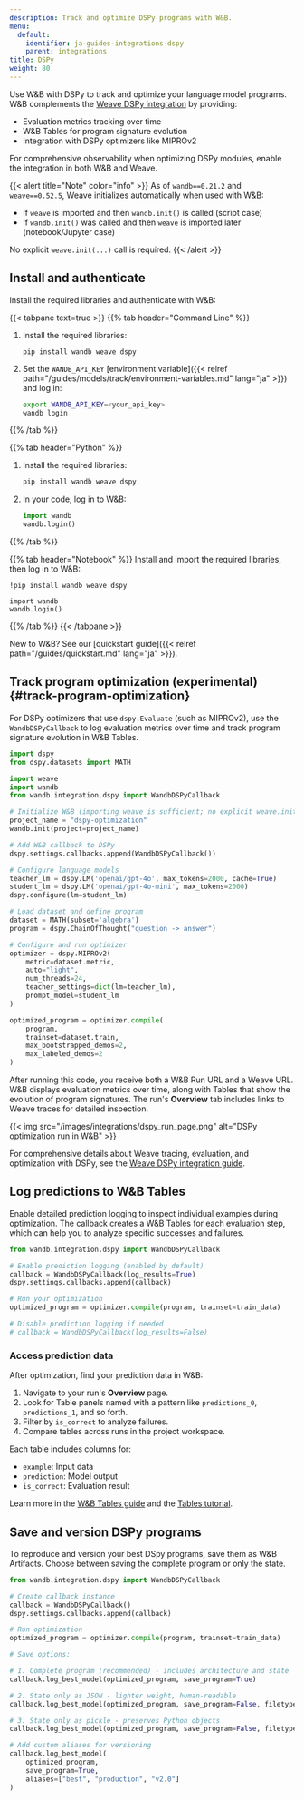 ```yaml
---
description: Track and optimize DSPy programs with W&B.
menu:
  default:
    identifier: ja-guides-integrations-dspy
    parent: integrations
title: DSPy
weight: 80
---
```


Use W&B with DSPy to track and optimize your language model programs. W&B complements the [Weave DSPy integration](https://weave-docs.wandb.ai/guides/integrations/dspy) by providing:

- Evaluation metrics tracking over time
- W&B Tables for program signature evolution
- Integration with DSPy optimizers like MIPROv2

For comprehensive observability when optimizing DSPy modules, enable the integration in both W&B and Weave.

{{< alert title="Note" color="info" >}}
As of `wandb==0.21.2` and `weave==0.52.5`, Weave initializes automatically when used with W&B:

- If `weave` is imported and then `wandb.init()` is called (script case)
- If `wandb.init()` was called and then `weave` is imported later (notebook/Jupyter case)

No explicit `weave.init(...)` call is required.
{{< /alert >}}

## Install and authenticate

Install the required libraries and authenticate with W&B:

{{< tabpane text=true >}}
{{% tab header="Command Line" %}}

1. Install the required libraries:

    ```shell
    pip install wandb weave dspy
    ```

1. Set the `WANDB_API_KEY` [environment variable]({{< relref path="/guides/models/track/environment-variables.md" lang="ja" >}}) and log in:

    ```bash
    export WANDB_API_KEY=<your_api_key>
    wandb login
    ```

{{% /tab %}}

{{% tab header="Python" %}}
1. Install the required libraries:

    ```bash
    pip install wandb weave dspy
    ```
1. In your code, log in to W&B:

    ```python
    import wandb
    wandb.login()
    ```
{{% /tab %}}

{{% tab header="Notebook" %}}
Install and import the required libraries, then log in to W&B:
```notebook
!pip install wandb weave dspy

import wandb
wandb.login()
```
{{% /tab %}}
{{< /tabpane >}}

New to W&B? See our [quickstart guide]({{< relref path="/guides/quickstart.md" lang="ja" >}}).


## Track program optimization (experimental) {#track-program-optimization}


For DSPy optimizers that use `dspy.Evaluate` (such as MIPROv2), use the `WandbDSPyCallback` to log evaluation metrics over time and track program signature evolution in W&B Tables.

```python
import dspy
from dspy.datasets import MATH

import weave
import wandb
from wandb.integration.dspy import WandbDSPyCallback

# Initialize W&B (importing weave is sufficient; no explicit weave.init needed)
project_name = "dspy-optimization"
wandb.init(project=project_name)

# Add W&B callback to DSPy
dspy.settings.callbacks.append(WandbDSPyCallback())

# Configure language models
teacher_lm = dspy.LM('openai/gpt-4o', max_tokens=2000, cache=True)
student_lm = dspy.LM('openai/gpt-4o-mini', max_tokens=2000)
dspy.configure(lm=student_lm)

# Load dataset and define program
dataset = MATH(subset='algebra')
program = dspy.ChainOfThought("question -> answer")

# Configure and run optimizer
optimizer = dspy.MIPROv2(
    metric=dataset.metric,
    auto="light",
    num_threads=24,
    teacher_settings=dict(lm=teacher_lm),
    prompt_model=student_lm
)

optimized_program = optimizer.compile(
    program,
    trainset=dataset.train,
    max_bootstrapped_demos=2,
    max_labeled_demos=2
)
```

After running this code, you receive both a W&B Run URL and a Weave URL. W&B displays evaluation metrics over time, along with Tables that show the evolution of program signatures. The run's **Overview** tab includes links to Weave traces for detailed inspection.

{{< img src="/images/integrations/dspy_run_page.png" alt="DSPy optimization run in W&B" >}}

For comprehensive details about Weave tracing, evaluation, and optimization with DSPy, see the [Weave DSPy integration guide](https://weave-docs.wandb.ai/guides/integrations/dspy).

## Log predictions to W&B Tables

Enable detailed prediction logging to inspect individual examples during optimization. The callback creates a W&B Tables for each evaluation step, which can help you to analyze specific successes and failures.

```python
from wandb.integration.dspy import WandbDSPyCallback

# Enable prediction logging (enabled by default)
callback = WandbDSPyCallback(log_results=True)
dspy.settings.callbacks.append(callback)

# Run your optimization
optimized_program = optimizer.compile(program, trainset=train_data)

# Disable prediction logging if needed
# callback = WandbDSPyCallback(log_results=False)
```

### Access prediction data

After optimization, find your prediction data in W&B:

1. Navigate to your run's **Overview** page.
2. Look for Table panels named with a pattern like `predictions_0`, `predictions_1`, and so forth.
3. Filter by `is_correct` to analyze failures.
4. Compare tables across runs in the project workspace.

Each table includes columns for:
- `example`: Input data
- `prediction`: Model output
- `is_correct`: Evaluation result

Learn more in the [W&B Tables guide](../models/tables/visualize-tables.md) and the [Tables tutorial](../../tutorials/tables.md).

## Save and version DSPy programs

To reproduce and version your best DSpy programs, save them as W&B Artifacts. Choose between saving the complete program or only the state.

```python
from wandb.integration.dspy import WandbDSPyCallback

# Create callback instance
callback = WandbDSPyCallback()
dspy.settings.callbacks.append(callback)

# Run optimization
optimized_program = optimizer.compile(program, trainset=train_data)

# Save options:

# 1. Complete program (recommended) - includes architecture and state
callback.log_best_model(optimized_program, save_program=True)

# 2. State only as JSON - lighter weight, human-readable
callback.log_best_model(optimized_program, save_program=False, filetype="json")

# 3. State only as pickle - preserves Python objects
callback.log_best_model(optimized_program, save_program=False, filetype="pkl")

# Add custom aliases for versioning
callback.log_best_model(
    optimized_program,
    save_program=True,
    aliases=["best", "production", "v2.0"]
)
```